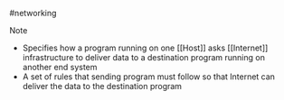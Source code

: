 #networking 
>[!note]
> - Specifies how a program running on one [[Host]] asks [[Internet]] infrastructure to deliver data to a destination program running on another end system
> - A set of rules that sending program must follow so that Internet can deliver the data to the destination program